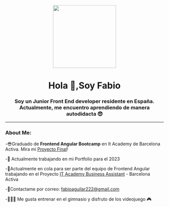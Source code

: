 
<div id="header" align="center">
 <img src="https://media.giphy.com/media/aNqEFrYVnsS52/giphy.gif" width="200" />
    <h1 align="center"> Hola 👋,Soy Fabio</h1>
    <h3 align="center">
     Soy un Junior Front End developer residente en España. Actualmente, me encuentro aprendiendo de manera autodidacta  😎
    </h3>
</div>

---

### About Me: 
-😎Graduado de <b>Frontend Angular Bootcamp</b> en It Academy de Barcelona Activa. Mira mi [Proyecto Final](https://github.com/XFabio22/Sprint-9-Ecommerce/tree/main/LorenaEcommerce)!

-🌱 Actualmente trabajando en mi Portfolio para el 2023



-🔨Actualmente en cola para ser parte del equipo de Frontend Angular trabajando en el Proyecto [IT Academy Business Assistant](https://github.com/IT-Academy-BCN/BusinessAssistantBCN-frontend2) - Barcelona Activa

-💬Contactame por correo: fabioaguilar222@gmail.com 

-🏋🏾‍♂️ Me gusta entrenar en el gimnasio y disfruto de los videojuego 🎮
<!-- <a>
  <img src="https://camo.githubusercontent.com/ff2baf6c78c6a722f95c6b0ef52f409d7f50ffaccb826483b3a669b967ddbc67/68747470733a2f2f696d672e736869656c64732e696f2f62616467652f2d416e67756c61722d4444303033313f7374796c653d666c61742d737175617265266c6f676f3d616e67756c6172266c6f676f436f6c6f723d7768697465"></>
</a> -->

<!--
**XFabio22/XFabio22** is a ✨ _special_ ✨ repository because its `README.md` (this file) appears on your GitHub profile.

Here are some ideas to get you started:

- 🔭 I’m currently working on ...
- 🌱 I’m currently learning ...
- 👯 I’m looking to collaborate on ...
- 🤔 I’m looking for help with ...
- 💬 Ask me about ...
- 📫 How to reach me: ...
- 😄 Pronouns: ...
- ⚡ Fun fact: ...
-->
